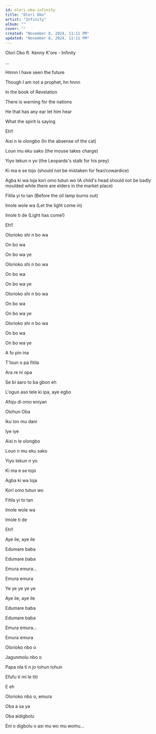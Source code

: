 ```yaml
---
id: olori-oko-infinity
title: "Olori Oko"
artist: "Infinity"
album: ""
cover: ""
created: "November 8, 2024, 11:11 PM"
updated: "November 8, 2024, 11:11 PM"
---
```


Olori Oko ft. Kenny K'ore - Infinity

...

Hmnn I have seen the future


Though I am not a prophet, hn hnnn


In the book of Revelation


There is warning for the nations


He that has any ear let him hear


What the spirit is saying

Eh!!

Aisi n le olongbo (In the absense of the cat)


Loun mu eku sako (the mouse takes charge)


Yiyo tekun n yo (the Leopards's stalk for his prey)

Ki ma e se tojo (should not be mistaken for fear/cowardice)


Agba ki wa loja kori omo tutun wo (A child's head should not be badly moulded while there are elders in the market place)

Fitila yi to tan (Before the oil lamp burns out)

Imole wole wa (Let the light come in)

Imole ti de (Light has come!)

Eh!!

Olorioko shi n bo wa

On bo wa

On bo wa ye

Olorioko shi n bo wa

On bo wa

On bo wa ye

Olorioko shi n bo wa

On bo wa

On bo wa ye

Olorioko shi n bo wa

On bo wa

On bo wa ye


A fo pin ina

T'loun o pa fitila

Ara re ni opa


Se bi aaro to ba gbon eh

L'ogun aso tele ki ipa, aye egbo

Afoju di omo eniyan

Olohun Oba

Iku lon mu dani

Iye iye

Aisi n le olongbo


Loun n mu eku sako

Yiyo tekun n yo


Ki ma e se tojo

Agba ki wa loja


Kori omo tutun wo


Fitila yi to tan


Imole wole wa

Imole ti de

Eh!!


Aye ile, aye ile


Edumare baba

Edumare baba


Emura emura...

Emura emura


Ye ye ye ye ye


Aye ile, aye ile


Edumare baba

Edumare baba


Emura emura...

Emura emura


Olorioko nbo o

Jagunmolu nbo o

Papa nla ti n jo tohun tohun

Efufu ti mi le titi

E eh

Olorioko nbo o, emura

Oba a sa ya

Oba aidigbolu

Eni o digbolu o asi mu wo mu womu...